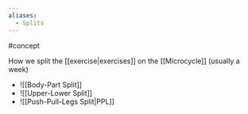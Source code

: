 ```yaml
---
aliases:
  - Splits
---
```

#concept 

How we split the [[exercise|exercises]] on the [[Microcycle]] (usually a week)

- ![[Body-Part Split]]
- ![[Upper-Lower Split]]
- ![[Push-Pull-Legs Split|PPL]]
